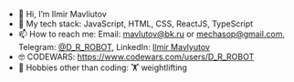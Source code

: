 - 👋 Hi, I’m Ilmir Mavliutov
- 🌱 My tech stack: JavaScript, HTML, CSS, ReactJS, TypeScript
- 📫 How to reach me: Email: mavlutov@bk.ru or mechasop@gmail.com, Telegram: [@D_R_ROBOT](https://t.me/D_R_ROBOT), LinkedIn: [Ilmir Mavlyutov](https://www.linkedin.com/in/ilmir-mavlyutov-01265a20a/)
- 🤓 CODEWARS: https://www.codewars.com/users/D_R_ROBOT
- 👀 Hobbies other than coding: 🏋 weightlifting

<!---
root0f/root0f is a ✨ special ✨ repository because its `README.md` (this file) appears on your GitHub profile.
You can click the Preview link to take a look at your changes.
--->
